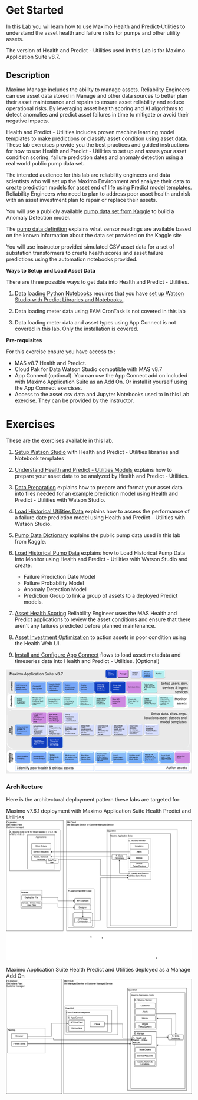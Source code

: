 # Get Started
In this Lab you wil learn how to use Maximo Health and Predict-Utilities to understand the asset health and failure risks for pumps and other utility assets.

The version of Health and Predict - Utilities used in this Lab is for Maximo Application Suite v8.7.

## Description

Maximo Manage includes the ability to manage assets.  Reliability Engineers can use asset data stored in Manage and other data sources to better plan their asset
maintenance and repairs to ensure asset reliability and reduce operational risks.  By leveraging asset health scoring and AI algorithms to detect anomalies and predict asset failures in time to mitigate or avoid their negative impacts. 

Health and Predict - Utilities includes proven  machine learning model templates to make predictions or 
classify asset condition using asset data.  These lab exercises provide you the best practices and guided instructions for how to use Health and Predict - Utilities to set up and asses your asset condition scoring, failure prediction dates and anomaly detection using a real world public pump data set..

The intended audience for this lab are reliability engineers and data scientists who will set up the Maximo Environment and  analyze their 
data to create prediction models for asset end of life using Predict model templates.  Reliability Engineers who need to
plan to address poor asset health and risk with an asset investment plan to repair or replace their assets.

You will use a publicly available [pump data set from Kaggle](https://www.kaggle.com/datasets/nphantawee/pump-sensor-data?resource=download) to build a Anomaly Detection model.   

The [pump data definition](https://www.kaggle.com/datasets/nphantawee/pump-sensor-data/discussion/131429?resource=download) explains what sensor readings are available based on the known information about the data set provided on the Kaggle site 

You will use instructor provided simulated CSV asset data for a set of substation transformers to create health scores and asset failure predictions using the automation notebooks provided.

**Ways to Setup and Load Asset Data**

There are three possible ways to get data into Health and Predict - Utilities.

1. [Data loading Python Notebooks](hpu_models.md) requires that you have [set up Watson Studio with Predict Libraries and Notebooks ](setup_watson_studio.md).

2. Data loading meter data using EAM CronTask is not covered in this lab

3. Data loading meter data and asset types using App Connect is not covered in this lab. Only the installation is covered.


**Pre-requisites**

For this exercise ensure you have access to :

-  MAS v8.7  Health and Predict.    
-  Cloud Pak for Data Watson Studio compatible with MAS v8.7
-  App Connect (optional). You can use the App Connect add on included with Maximo Application Suite as an Add On. Or install it yourself using the App Connect exercises.
-  Access to the asset csv data and Jupyter Notebooks used to in this Lab exercise.  They can be provided by the instructor. 

# Exercises

These are the exercises available in this lab.

1. [Setup Watson Studio](setup_watson_studio.md) with Health and Predict - Utilities libraries and Notebook templates

2. [Understand Health and Predict - Utilities Models](hpu_models.md) explains how to prepare your asset data to be analyzed by Health and Predict - Utilities. 

3. [Data Preparation](data_preparation.md) explains how to prepare and format your asset data into files needed for an example prediction model using  Health and Predict - Utilities with Watson Studio.

4. [Load Historical Utilities Data](asset_data_loader.md) explains how to assess the performance of a failure date prediction model using  Health and Predict - Utilities with Watson Studio.

5. [Pump Data Dictionary](data_dictionary.md) explains the public pump data used in this lab from Kaggle.

6. [Load Historical Pump Data](fast_start_loader.md) explains how to Load Historical Pump Data Into Monitor using  Health and Predict - Utilities with Watson Studio and create:

   - Failure Prediction Date Model 
   - Failure Probability  Model 
   - Anomaly Detection Model 
   - Prediction Group to link  a group of assets to a deployed Predict models.

7. [Asset Health Scoring](appconnect_install.md) Reliability Engineer uses the MAS Health and Predict applications to review the asset conditions and ensure that there aren't any failures predicted before planned maintenance.

8. [Asset Investment Optimization](asset_investment.md) to action assets in poor condition using the Health Web UI.

9. [Install and Configure App Connect](appconnect_install.md) flows to load asset metadata and timeseries data into Health and Predict - Utilities.  (Optional)


![Lab Flows by User](img/lab_flow.png) 


### Architecture

Here is the architectural deployment pattern these labs are targeted for:

Maximo v7.6.1 deployment with Maximo Application Suite Health Predict and Utilities
![Deployment Pattern](img/EAMbase_architecture.png)

Maximo Application Suite Health Predict and Utilities deployed as a Manage Add On
![Deployment Pattern](img/ManageBase_architecture.png)

